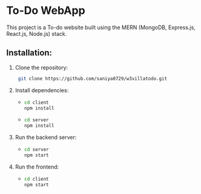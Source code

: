 # To-Do WebApp

This project is a To-do website built using the MERN (MongoDB, Express.js, React.js, Node.js) stack.




## Installation:

1. Clone the repository:
   ```bash
    git clone https://github.com/saniya0729/w3villatodo.git

2. Install dependencies:
   - ```bash
     cd client
     npm install
   - ```bash
     cd server
     npm install

3. Run the backend server:
   - ```bash
     cd server
     npm start

4. Run the frontend:
   - ```bash
     cd client
     npm start
